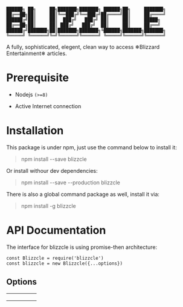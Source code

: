    ██████╗ ██╗     ██╗███████╗███████╗ ██████╗██╗     ███████╗
    ██╔══██╗██║     ██║╚══███╔╝╚══███╔╝██╔════╝██║     ██╔════╝
    ██████╔╝██║     ██║  ███╔╝   ███╔╝ ██║     ██║     █████╗  
    ██╔══██╗██║     ██║ ███╔╝   ███╔╝  ██║     ██║     ██╔══╝  
    ██████╔╝███████╗██║███████╗███████╗╚██████╗███████╗███████╗
    ╚═════╝ ╚══════╝╚═╝╚══════╝╚══════╝ ╚═════╝╚══════╝╚══════╝

A fully, sophisticated, elegent, clean way to access ❄Blizzard Entertainment❄ articles.

# Prerequisite

- Nodejs `(>=8)`

- Active Internet connection

# Installation

This package is under npm, just use the command below to install it:

 >npm install --save blizzcle

Or install withour dev dependencies:

 >npm install --save --production blizzcle 

There is also a global command package as well, install it via:

 >npm install -g blizzcle

# API Documentation 

The interface for blizzcle is using promise-then architecture:

    const Blizzcle = require('blizzcle')
    const blizzcle = new Blizzcle({...options})

## Options

|   |   |   |   |   |
|---|---|---|---|---|
|   |   |   |   |   |
|   |   |   |   |   |
|   |   |   |   |   |